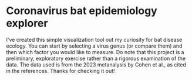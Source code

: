 # Coronavirus bat epidemiology explorer

I've created this simple visualization tool out my curiosity for bat disease ecology. You can start by selecting a virus genus (or compare them) and then which factor you would like to measure. Do note that this project is a preliminary, exploratory exercise rather than a rigorous examination of the data. The data used is from the 2023 metanalysis by Cohen et al., as cited in the references. Thanks for checking it out!

